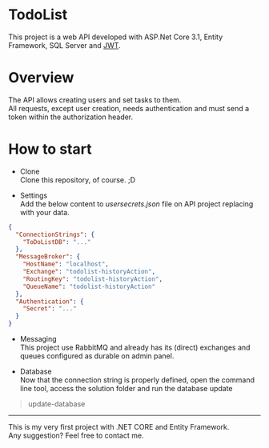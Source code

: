 # TodoList

This project is a web API developed with ASP.Net Core 3.1, Entity Framework, SQL Server and [JWT](https://jwt.io/).

# Overview
The API allows creating users and set tasks to them.  
All requests, except user creation, needs authentication and must send a token within the authorization header. 

# How to start

* Clone    
Clone this repository, of course. ;D

* Settings    
Add the below content to *usersecrets.json* file on API project replacing with your data.
```json
{
  "ConnectionStrings": {
    "ToDoListDB": "..."
  },
  "MessageBroker": {
    "HostName": "localhost",
    "Exchange": "todolist-historyAction",
    "RoutingKey": "todolist-historyAction",
    "QueueName": "todolist-historyAction"
  },
  "Authentication": {
    "Secret": "..."
  }
}
```
    
* Messaging    
This project use RabbitMQ and already has its (direct) exchanges and queues configured as durable on admin panel.
    
* Database    
Now that the connection string is properly defined, open the command line tool, access the solution folder and run the database update
    
> update-database   
           
***    
This is my very first project with .NET CORE and Entity Framework.  
Any suggestion? Feel free to contact me.
